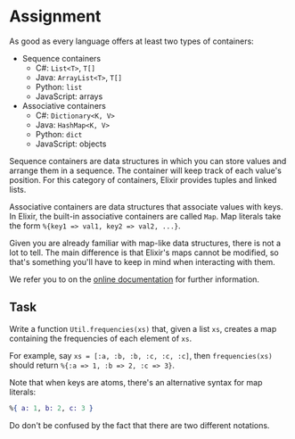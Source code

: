# Assignment

As good as every language offers at least two types of containers:

* Sequence containers
  * C#: `List<T>`, `T[]`
  * Java: `ArrayList<T>`, `T[]`
  * Python: `list`
  * JavaScript: arrays
* Associative containers
  * C#: `Dictionary<K, V>`
  * Java: `HashMap<K, V>`
  * Python: `dict`
  * JavaScript: objects

Sequence containers are data structures in which you can store values and
arrange them in a sequence. The container will keep track of each value's position.
For this category of containers, Elixir provides tuples and linked lists.

Associative containers are data structures that associate values with keys.
In Elixir, the built-in associative containers are called `Map`.
Map literals take the form `%{key1 => val1, key2 => val2, ...}`.

Given you are already familiar with map-like data structures,
there is not a lot to tell. The main difference is that Elixir's maps
cannot be modified, so that's something you'll have to keep in mind
when interacting with them.

We refer you to on the [online documentation](https://hexdocs.pm/elixir/Map.html)
for further information.

## Task

Write a function `Util.frequencies(xs)` that, given a list `xs`,
creates a map containing the frequencies of each element of `xs`.

For example, say `xs = [:a, :b, :b, :c, :c, :c]`,
then `frequencies(xs)` should return `%{:a => 1, :b => 2, :c => 3}`.

Note that when keys are atoms, there's an alternative syntax for map literals:

```elixir
%{ a: 1, b: 2, c: 3 }
```

Do don't be confused by the fact that there are two different notations.
